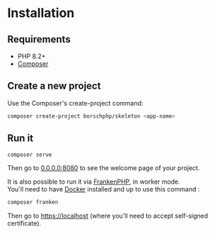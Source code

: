 # Installation

## Requirements

- PHP 8.2+
- [Composer](https://getcomposer.org)

## Create a new project

Use the Composer's create-project command:

```bash
composer create-project borschphp/skeleton <app-name>
```

## Run it

```bash
composer serve
```

Then go to [0.0.0.0:8080](http://0.0.0.0:8080) to see the welcome page of your project.

It is also possible to run it via [FrankenPHP](https://frankenphp.dev), in worker mode.  
You'll need to have [Docker](https://www.docker.com/) installed and up to use this command :

```bash
composer franken
```

Then go to [https://localhost](https://localhost) (where you'll need to accept self-signed certificate).
